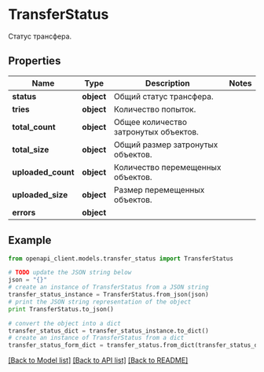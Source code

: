 # TransferStatus

Статус трансфера.

## Properties
Name | Type | Description | Notes
------------ | ------------- | ------------- | -------------
**status** | **object** | Общий статус трансфера. | 
**tries** | **object** | Количество попыток. | 
**total_count** | **object** | Общее количество затронутых объектов. | 
**total_size** | **object** | Общий размер затронутых объектов. | 
**uploaded_count** | **object** | Количество перемещенных объектов. | 
**uploaded_size** | **object** | Размер перемещенных объектов. | 
**errors** | **object** |  | 

## Example

```python
from openapi_client.models.transfer_status import TransferStatus

# TODO update the JSON string below
json = "{}"
# create an instance of TransferStatus from a JSON string
transfer_status_instance = TransferStatus.from_json(json)
# print the JSON string representation of the object
print TransferStatus.to_json()

# convert the object into a dict
transfer_status_dict = transfer_status_instance.to_dict()
# create an instance of TransferStatus from a dict
transfer_status_form_dict = transfer_status.from_dict(transfer_status_dict)
```
[[Back to Model list]](../README.md#documentation-for-models) [[Back to API list]](../README.md#documentation-for-api-endpoints) [[Back to README]](../README.md)


